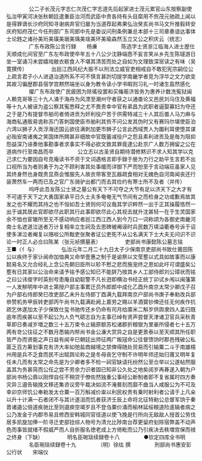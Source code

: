 <!-- { "loadSidebar": true } -->
　　
　　公二子长茂元字志仁次茂仁字志道先后起家进士茂元累官山东按察副使弘治甲寅河决张秋朝廷遣重臣治河而武臣中贵各持有头目縻用不赀茂元驰疏上闻以是得罪谪长沙府同知寻谢病弃官归屡为当道荐起弗果弘治癸亥尚书马文升推毂转安庆府知府茂仁今任刑部广东司郎中先是委议问刑条例兼总本部十三司章奏谙达事体士论韪之诸孙美珩美璜美琚美瑀美瑶美环美瑜森然玉立又公之积庆云（统志）
　　
　　广东布政陈公言行録　　杨亷
　　
　　陈选字士贤浙江临海人进士歴仕天顺成化间官至广东左布政使卒年五十八公少沈静端悫不妄言笑从乡先生陈璲游日坐一室诵习未尝嬉戏敝衣粝食人不堪其清苦而处之自如为文理致深宻读之有味（吴寛撰传）
　　
　　出廵江西风纪大振不以刑法立威官吏相戒自不敢犯宪宗嗣位公上疏言君子小人进退治道所系不可不慎言甚剀切提学南畿学者竞为浮华之文力欲变其故习徧歴郡县宿学宫黙然端坐以身为教令读小学书暇则习礼一时诸生翕然感化
　　
　　擢广东布政使广民疲困为除徭役罢和买偹赈济皆务为惠养计数洗寃狱闽人赖克哥等三十九人涌于海舟为风漂至潮州守者获之以通畨论又邑民刘马住及黄福等十九人被诬为盗公察其寃悉释之尤不畏贵幸中官有弟昌为武职者逼娶寡妇为夺还之于是乃有提督市舶司者倚进贡为奸利役户苦于供需特减三十人其后畨人马力麻与海商私通贩易诡称苏门答刺国使臣市舶利其赀不问公发其伪时又有赛玛尔堪使臣泊六湾以狮子入贡浮海还国云欲往满刺加更市狮子公言此西域贾人为圗利耳使堕其谋必贻安南诸夷之笑国体所闗甚非细故中官既蓄减役户之怨且素利进贡及是毎为阻抑怨益深乃诬奏他事勘事者求事实不得必欲文致其罪竟逮公赴京广人数万拥留之公在道病作行至南昌而卒
　　
　　公立志以古圣贤自期待潜修黙识不求人知其学以克己求仁为要因自号克庵读书不资于文词遇格言即手録于册为力行之助平生言若不出口视所当为者则勇于为之不顾利害其处事缓而详御下严而恕至于言动端荘虽家人见其终身然也身既贵显燕会惟服先人故衣带客至瓦器疏食相对无媿色自河南闻丧还行装萧然车一两而已及之官广东骑驴出都门而去其俭约有寒士所不及者（并传）
　　
　　呜呼此吾友陈公士贤之墓公有天下不可夺之大节有足以济天下之大才有不可遏于天下之大勇国家承平日久士夫多奄奄无气节间有之而检身之功或歉焉故其发之也不耀而其持之也不恒如吾士贤则何可议哉其学识粹然一出于正其操履恪然一出于诚其居此官即欲尽此职其行此事即欲尽此心其视去就升沈甚轻一在于生灵国家余不恤也宦辙所至无不感动响应者廵江西江西人到今万口一词称颂为各御史南畿河南士名遮道泣送者万计复相率立生祠及去思碑被阉诬时兵民数万填溢衢巷号诉于诏使多涕泣者阉复以赂啖公所黜吏张聚者证公吏死不从公名满天下士大夫无问识不识论一时正人必佥曰陈某（张元祯撰墓表）
　　
　　吏部尚书康懿陈公墓志铭　　王■〈亻与〉
　　
　　弘治元年二月二十九日太子少保南京吏部尚书致仕莆田陈公以疾终于家讣闻命加恤典又命举壹惠之制于是谕祭以文莹塟以式具如故事而以康懿易名又允合经礼上念公先朝旧臣所以轸不慭之悲而施宠终之恩如此吁可谓盛矣公塟有日其家以公治命来请予铭予感公知已不能辞乃按其乡人工部侍郎刘公璋状而铭之曰公讳俊字时英别号患庵自幼聪警不凡长逰即横治书经正统丁卯试乡闱以闽藩第一人发觧明年中进士第授户部主事累迁员外郎郎中成化乙酉升南京太常少卿戊子召为户部右侍郎癸巳改吏部乙未升左侍郎丁酉满九载拜南京户部尚书庚子奉勑改兵部叅赞机务甲辰转吏部丙午尚书九载满赴阙上嘉劳之赐以羊酒寳钞俾还任无何疾作抗疏乞休遂加太子少保致仕玺书驰传还乡仍命有司月给廪米二斛岁供舆隶四人盖归既逾年而疾甚以至不起公为人负气砺志自为主事已绰有贤声尝督天津诸卫官兵采秋青草即日奏减岁増之数三十五万束令止输原额苏松诸郡折粮银为里豪所侵者七十五万两有竒公往征之不数月悉输内帑尚书金公濓大赏异之自是更景泰以至天顺其所任职皆严办而贤能之声日益有闻辛巳朝廷出师征两广叛冦命公往督馈饷时郡邑残破公私匮乏百方筹划事克有济大率如弛盐商越境之禁俾得随处贸易而引输粟二斗于南雄梧州用是兵不乏食而民不出赋舆论称之是冬母丧乞守制不许明年师还始归莆又明年复任未几而有太常之命先是为少卿者多不检一祠官缺请托纷然公至佥举以公遂帖然服盖其为务甚简而公任之尝不劳余力识者固已知非公久处之地矣阅岁再朞遂入朝为户部尚书杨公鼎以刚悍自任不稍贷于僚佐然独重公事经公断制者即不复省属时四方奏灾异三邉告输挽文移还集咨议旁午裁决如流不淹晷刻而靡不曲当人咸服公为不可及幸卯京师饥公奉勑发太仓粟一百万斛减价粜以利民权贵有乗时射利者公请于上凡籴以升十计满一石者闭不与其计遂沮而饥者获济壬辰上命将北征特勑公总督军饷于秦晋诸邉公倍道疾驰比至则邉庾空竭岁且不登刍粟价涌而榆林延绥粮道险逺输者病之公乃发金于内郡市易且修西安韩城同官径道以使飞挽是行所向无敌敌人授首公劳伐居多凯旋加俸一阶寻迁吏部铨综人物号为清允比陟南台荐更留府刬除宿弊盖不动声色而事皆就绪不假威严而人自折服名徳老成上方倚毗而公乃引疾决去秩増宫保而禄之终身（下缺）
　　
　　明名臣琬琰续録卷十八
　　
　　●钦定四库全书明
　　
　　名臣琬琰续録卷十九
　　
　　（明）徐纮 撰
　　
　　刑部尚书惠安彭公行状　　宋端仪
　　
